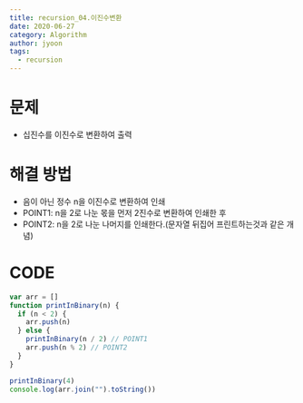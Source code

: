 ```yaml
---
title: recursion_04.이진수변환
date: 2020-06-27
category: Algorithm
author: jyoon
tags:
  - recursion
---
```


# 문제

- 십진수를 이진수로 변환하여 출력

# 해결 방법 

- 음이 아닌 정수 n을 이진수로 변환하여 인쇄
- POINT1: n을 2로 나눈 몫을 먼저 2진수로 변환하여 인쇄한 후
- POINT2: n을 2로 나눈 나머지를 인쇄한다.(문자열 뒤집어 프린트하는것과 같은 개념)

# CODE

```js
var arr = []
function printInBinary(n) {
  if (n < 2) {
    arr.push(n)
  } else {
    printInBinary(n / 2) // POINT1
    arr.push(n % 2) // POINT2
  }
}

printInBinary(4)
console.log(arr.join("").toString())
```
